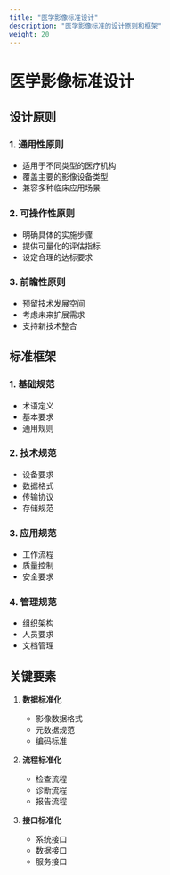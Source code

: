 ```yaml
---
title: "医学影像标准设计"
description: "医学影像标准的设计原则和框架"
weight: 20
---
```


# 医学影像标准设计

## 设计原则

### 1. 通用性原则
- 适用于不同类型的医疗机构
- 覆盖主要的影像设备类型
- 兼容多种临床应用场景

### 2. 可操作性原则
- 明确具体的实施步骤
- 提供可量化的评估指标
- 设定合理的达标要求

### 3. 前瞻性原则
- 预留技术发展空间
- 考虑未来扩展需求
- 支持新技术整合

## 标准框架

### 1. 基础规范
- 术语定义
- 基本要求
- 通用规则

### 2. 技术规范
- 设备要求
- 数据格式
- 传输协议
- 存储规范

### 3. 应用规范
- 工作流程
- 质量控制
- 安全要求

### 4. 管理规范
- 组织架构
- 人员要求
- 文档管理

## 关键要素

1. **数据标准化**
   - 影像数据格式
   - 元数据规范
   - 编码标准

2. **流程标准化**
   - 检查流程
   - 诊断流程
   - 报告流程

3. **接口标准化**
   - 系统接口
   - 数据接口
   - 服务接口 